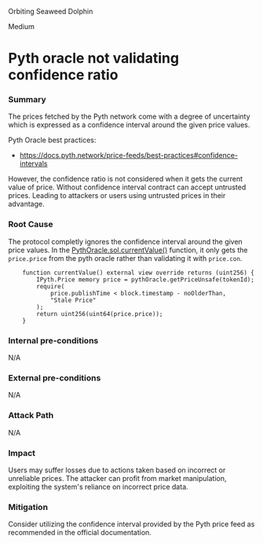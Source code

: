 Orbiting Seaweed Dolphin

Medium

# Pyth oracle not validating confidence ratio

### Summary
The prices fetched by the Pyth network come with a degree of uncertainty which is expressed as a confidence interval around the given price values.

Pyth Oracle best practices:
- https://docs.pyth.network/price-feeds/best-practices#confidence-intervals

However, the confidence ratio is not considered when it gets the current value of price. Without confidence interval contract can accept untrusted prices. Leading to attackers or users using untrusted prices in their advantage.

### Root Cause
The protocol completly ignores the confidence interval around the given price values.
In the [PythOracle.sol.currentValue()](https://github.com/sherlock-audit/2024-11-oku/blob/ee3f781a73d65e33fb452c9a44eb1337c5cfdbd6/oku-custom-order-types/contracts/oracle/External/PythOracle.sol#L26) function, it only gets the `price.price` from the pyth oracle rather than validating it with `price.con`.
```solidity
    function currentValue() external view override returns (uint256) { 
        IPyth.Price memory price = pythOracle.getPriceUnsafe(tokenId);
        require(
            price.publishTime < block.timestamp - noOlderThan,
            "Stale Price"
        );
        return uint256(uint64(price.price));
    }
```

### Internal pre-conditions
N/A

### External pre-conditions
N/A

### Attack Path
N/A

### Impact
Users may suffer losses due to actions taken based on incorrect or unreliable prices.
The attacker can profit from market manipulation, exploiting the system's reliance on incorrect price data.

### Mitigation
Consider utilizing the confidence interval provided by the Pyth price feed as recommended in the official documentation. 